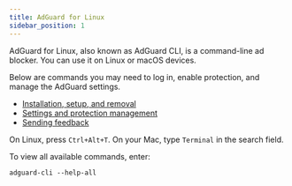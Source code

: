 ```yaml
---
title: AdGuard for Linux
sidebar_position: 1
---
```


AdGuard for Linux, also known as AdGuard CLI, is a command-line ad blocker. You can use it on Linux or macOS devices.

Below are commands you may need to log in, enable protection, and manage the AdGuard settings.

- [Installation, setup, and removal](/adguard-for-linux/installation)
- [Settings and protection management](/adguard-for-linux/settings)
- [Sending feedback](/adguard-for-linux/feedback)

On Linux, press `Ctrl+Alt+T`. On your Mac, type `Terminal` in the search field.

To view all available commands, enter:

    adguard-cli --help-all
